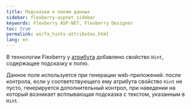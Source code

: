 ```yaml
---
title: Подсказки к полям данных
sidebar: flexberry-aspnet_sidebar
keywords: Flexberry ASP-NET, Flexberry Designer
toc: true
permalink: en/fa_hints-attributes.html
lang: en
---
```


В технологии Flexberry  у [атрибута](fo_attributes-class-data.html) добавлено свойство `Hint`, содержащее подсказку к полю. 

Данное поле используется при генерации web-приложений: после контрола, если у соответствующего ему атрибута свойство `Hint` не пусто, генерируется дополнительный контрол, при наведении на который возникает всплывающая подсказка с текстом, указанным в `Hint`.
